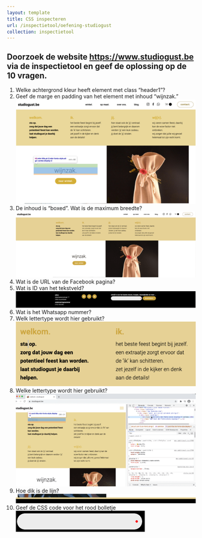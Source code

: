 ```yaml
---
layout: template
title: CSS inspecteren
url: /inspectietool/oefening-studiogust
collection: inspectietool
---
```

<div class="highlight">
<h2>Doorzoek de website <a target="_blank" href="https://www.studiogust.be">https://www.studiogust.be</a> via de inspectietool en geef de oplossing op de 10 vragen.</h2>
</div>
<ol>
<li>Welke achtergrond kleur heeft element met class “header1”?
</li>
<li>Geef de marge en padding van het element met inhoud “wijnzak.”
<img src="images/oefening_inspectietool_2.png" />
</li>
<li>De inhoud is “boxed”. Wat is de maximum breedte?
<img src="images/oefening_inspectietool_3.png" />
</li>
<li>Wat is de URL van de Facebook pagina?</li>
<li>Wat is ID van het tekstveld?
<img src="images/oefening_inspectietool_5.png" />
</li>
<li>Wat is het Whatsapp nummer?</li>
<li>Welk lettertype wordt hier gebruikt?
<img src="images/oefening_inspectietool_7.png" />
</li>
<li>Welke lettertype wordt hier gebruikt?
<img src="images/oefening_inspectietool_8.png?v=1" />
</li>
<li>Hoe dik is de lijn?
<img src="images/oefening_inspectietool_9.png" />
</li>
<li>Geef de CSS code voor het rood bolletje
<img src="images/oefening_inspectietool_10.png" />
</li>
</ol>

